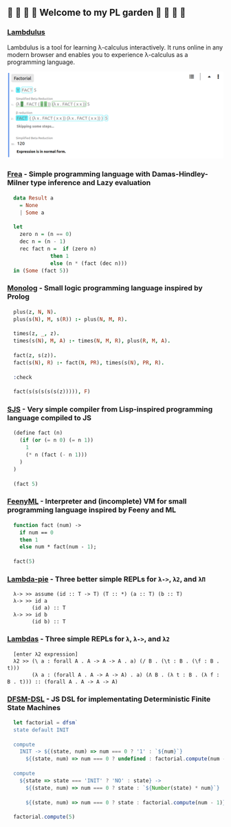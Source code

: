 ## :sunflower: :deciduous_tree: :tulip: :blossom: Welcome to my PL garden :rose: :seedling: :hibiscus: :herb:

### [Lambdulus](https://github.com/lambdulus/frontend)

Lambdulus is a tool for learning λ-calculus interactively. It runs online in any modern browser and enables you to experience λ-calculus as a programming language.

![Screenshot of the part of the Lambdulus web interface](./imgs/lambdulus-frontend-fact.png)


### [Frea](https://github.com/Taskkill/frea) - Simple programming language with Damas-Hindley-Milner type inference and Lazy evaluation

```haskell
  data Result a
    = None
    | Some a

  let
    zero n = (n == 0)
    dec n = (n - 1)
    rec fact n =  if (zero n)
              then 1
              else (n * (fact (dec n)))
  in (Some (fact 5))
```


### [Monolog](https://github.com/Taskkill/monolog) - Small logic programming language inspired by Prolog

```prolog
  plus(z, N, N).
  plus(s(N), M, s(R)) :- plus(N, M, R).
  
  times(z, _, z).
  times(s(N), M, A) :- times(N, M, R), plus(R, M, A).
  
  fact(z, s(z)).
  fact(s(N), R) :- fact(N, PR), times(s(N), PR, R).

  :check

  fact(s(s(s(s(s(z))))), F)
```


### [SJS](https://github.com/Taskkill/sjs) - Very simple compiler from Lisp-inspired programming language compiled to JS

```lisp
  (define fact (n)
    (if (or (= n 0) (= n 1))
      1
      (* n (fact (- n 1)))
    )
  )

  (fact 5)
```


### [FeenyML](https://github.com/Taskkill/FeenyML) - Interpreter and (incomplete) VM for small programming language inspired by Feeny and ML

```ml
  function fact (num) ->
    if num == 0
    then 1
    else num * fact(num - 1);

  fact(5)
```


### [Lambda-pie](https://github.com/Taskkill/lambda-pie) - Three better simple REPLs for `λ->`, `λ2`, and `λΠ`

```
  λ-> >> assume (id :: T -> T) (T :: *) (a :: T) (b :: T)
  λ-> >> id a
        (id a) :: T
  λ-> >> id b
        (id b) :: T
```


### [Lambdas](https://github.com/Taskkill/lambdas) - Three simple REPLs for `λ`, `λ->`, and `λ2`

```
  [enter λ2 expression]
  λ2 >> (\ a : forall A . A -> A -> A . a) (/ B . (\t : B . (\f : B . t)))
        (λ a : (forall A . A -> A -> A) . a) (Λ B . (λ t : B . (λ f : B . t))) :: (forall A . A -> A -> A)
```


### [DFSM-DSL](https://github.com/Taskkill/dfsm-dsl) - JS DSL for implementating Deterministic Finite State Machines

```javascript
  let factorial = dfsm`
  state default INIT

  compute
    INIT -> ${(state, num) => num === 0 ? '1' : `${num}`}
      ${(state, num) => num === 0 ? undefined : factorial.compute(num - 1)} .

  compute
    ${state => state === 'INIT' ? 'NO' : state} ->
      ${(state, num) => num === 0 ? state : `${Number(state) * num}`}
      
      ${(state, num) => num === 0 ? state : factorial.compute(num - 1)} .`

  factorial.compute(5)
```